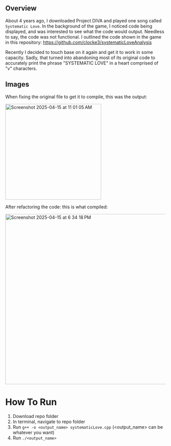 ## Overview
About 4 years ago, I downloaded Project DIVA and played one song called `Systematic Love`. In the background of the game, I noticed code being displayed, and was interested to see what the code would output. Needless to say, the code was not functional. I outlined the code shown in the game in this repository: https://github.com/clocke3/systematicLoveAnalysis

Recently I decided to touch base on it again and get it to work in some capacity. Sadly, that turned into abandoning most of its original code to accurately print the phrase "SYSTEMATIC LOVE" in a heart comprised of "v" characters.

## Images
When fixing the original file to get it to compile, this was the output:

<img width="301" alt="Screenshot 2025-04-15 at 11 01 05 AM" src="https://github.com/user-attachments/assets/e06d88d5-2268-4d07-81a9-ce21e3ed3e2b" />


After refactoring the code: this is what compiled:

<img width="535" alt="Screenshot 2025-04-15 at 6 34 18 PM" src="https://github.com/user-attachments/assets/986f7709-015e-4f0f-aeb3-5777ddf92533" />


# How To Run

1. Download repo folder
2. In terminal, navigate to repo folder
3. Run `g++ -o <output_name> systematicLove.cpp` (<output_name> can be whatever you want)
4. Run  `./<output_name>`

